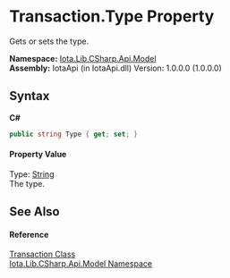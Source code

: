 # Transaction.Type Property 
 

Gets or sets the type.

**Namespace:**&nbsp;<a href="N_Iota_Lib_CSharp_Api_Model">Iota.Lib.CSharp.Api.Model</a><br />**Assembly:**&nbsp;IotaApi (in IotaApi.dll) Version: 1.0.0.0 (1.0.0.0)

## Syntax

**C#**<br />
``` C#
public string Type { get; set; }
```


#### Property Value
Type: <a href="http://msdn2.microsoft.com/en-us/library/s1wwdcbf" target="_blank">String</a><br />The type.

## See Also


#### Reference
<a href="T_Iota_Lib_CSharp_Api_Model_Transaction">Transaction Class</a><br /><a href="N_Iota_Lib_CSharp_Api_Model">Iota.Lib.CSharp.Api.Model Namespace</a><br />
